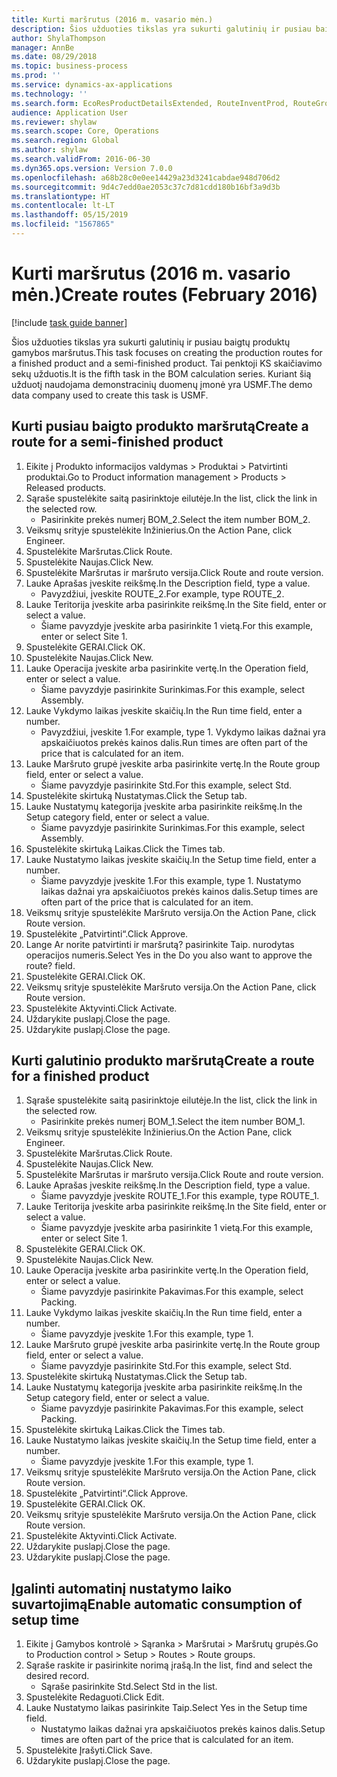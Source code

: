 ```yaml
---
title: Kurti maršrutus (2016 m. vasario mėn.)
description: Šios užduoties tikslas yra sukurti galutinių ir pusiau baigtų produktų gamybos maršrutus.
author: ShylaThompson
manager: AnnBe
ms.date: 08/29/2018
ms.topic: business-process
ms.prod: ''
ms.service: dynamics-ax-applications
ms.technology: ''
ms.search.form: EcoResProductDetailsExtended, RouteInventProd, RouteGroup
audience: Application User
ms.reviewer: shylaw
ms.search.scope: Core, Operations
ms.search.region: Global
ms.author: shylaw
ms.search.validFrom: 2016-06-30
ms.dyn365.ops.version: Version 7.0.0
ms.openlocfilehash: a68b28c0e0ee14429a23d3241cabdae948d706d2
ms.sourcegitcommit: 9d4c7edd0ae2053c37c7d81cdd180b16bf3a9d3b
ms.translationtype: HT
ms.contentlocale: lt-LT
ms.lasthandoff: 05/15/2019
ms.locfileid: "1567865"
---
```

# <a name="create-routes-february-2016"></a><span data-ttu-id="428ca-103">Kurti maršrutus (2016 m. vasario mėn.)</span><span class="sxs-lookup"><span data-stu-id="428ca-103">Create routes (February 2016)</span></span>

[!include [task guide banner](../../includes/task-guide-banner.md)]

<span data-ttu-id="428ca-104">Šios užduoties tikslas yra sukurti galutinių ir pusiau baigtų produktų gamybos maršrutus.</span><span class="sxs-lookup"><span data-stu-id="428ca-104">This task focuses on creating the production routes for a finished product and a semi-finished product.</span></span> <span data-ttu-id="428ca-105">Tai penktoji KS skaičiavimo sekų užduotis.</span><span class="sxs-lookup"><span data-stu-id="428ca-105">It is the fifth task in the BOM calculation series.</span></span> <span data-ttu-id="428ca-106">Kuriant šią užduotį naudojama demonstracinių duomenų įmonė yra USMF.</span><span class="sxs-lookup"><span data-stu-id="428ca-106">The demo data company used to create this task is USMF.</span></span>


## <a name="create-a-route-for-a-semi-finished-product"></a><span data-ttu-id="428ca-107">Kurti pusiau baigto produkto maršrutą</span><span class="sxs-lookup"><span data-stu-id="428ca-107">Create a route for a semi-finished product</span></span>
1. <span data-ttu-id="428ca-108">Eikite į Produkto informacijos valdymas > Produktai > Patvirtinti produktai.</span><span class="sxs-lookup"><span data-stu-id="428ca-108">Go to Product information management > Products > Released products.</span></span>
2. <span data-ttu-id="428ca-109">Sąraše spustelėkite saitą pasirinktoje eilutėje.</span><span class="sxs-lookup"><span data-stu-id="428ca-109">In the list, click the link in the selected row.</span></span>
    * <span data-ttu-id="428ca-110">Pasirinkite prekės numerį BOM_2.</span><span class="sxs-lookup"><span data-stu-id="428ca-110">Select the item number BOM_2.</span></span>  
3. <span data-ttu-id="428ca-111">Veiksmų srityje spustelėkite Inžinierius.</span><span class="sxs-lookup"><span data-stu-id="428ca-111">On the Action Pane, click Engineer.</span></span>
4. <span data-ttu-id="428ca-112">Spustelėkite Maršrutas.</span><span class="sxs-lookup"><span data-stu-id="428ca-112">Click Route.</span></span>
5. <span data-ttu-id="428ca-113">Spustelėkite Naujas.</span><span class="sxs-lookup"><span data-stu-id="428ca-113">Click New.</span></span>
6. <span data-ttu-id="428ca-114">Spustelėkite Maršrutas ir maršruto versija.</span><span class="sxs-lookup"><span data-stu-id="428ca-114">Click Route and route version.</span></span>
7. <span data-ttu-id="428ca-115">Lauke Aprašas įveskite reikšmę.</span><span class="sxs-lookup"><span data-stu-id="428ca-115">In the Description field, type a value.</span></span>
    * <span data-ttu-id="428ca-116">Pavyzdžiui, įveskite ROUTE_2.</span><span class="sxs-lookup"><span data-stu-id="428ca-116">For example, type ROUTE_2.</span></span>  
8. <span data-ttu-id="428ca-117">Lauke Teritorija įveskite arba pasirinkite reikšmę.</span><span class="sxs-lookup"><span data-stu-id="428ca-117">In the Site field, enter or select a value.</span></span>
    * <span data-ttu-id="428ca-118">Šiame pavyzdyje įveskite arba pasirinkite 1 vietą.</span><span class="sxs-lookup"><span data-stu-id="428ca-118">For this example, enter or select Site 1.</span></span>  
9. <span data-ttu-id="428ca-119">Spustelėkite GERAI.</span><span class="sxs-lookup"><span data-stu-id="428ca-119">Click OK.</span></span>
10. <span data-ttu-id="428ca-120">Spustelėkite Naujas.</span><span class="sxs-lookup"><span data-stu-id="428ca-120">Click New.</span></span>
11. <span data-ttu-id="428ca-121">Lauke Operacija įveskite arba pasirinkite vertę.</span><span class="sxs-lookup"><span data-stu-id="428ca-121">In the Operation field, enter or select a value.</span></span>
    * <span data-ttu-id="428ca-122">Šiame pavyzdyje pasirinkite Surinkimas.</span><span class="sxs-lookup"><span data-stu-id="428ca-122">For this example, select Assembly.</span></span>  
12. <span data-ttu-id="428ca-123">Lauke Vykdymo laikas įveskite skaičių.</span><span class="sxs-lookup"><span data-stu-id="428ca-123">In the Run time field, enter a number.</span></span>
    * <span data-ttu-id="428ca-124">Pavyzdžiui, įveskite 1.</span><span class="sxs-lookup"><span data-stu-id="428ca-124">For example, type 1.</span></span> <span data-ttu-id="428ca-125">Vykdymo laikas dažnai yra apskaičiuotos prekės kainos dalis.</span><span class="sxs-lookup"><span data-stu-id="428ca-125">Run times are often part of the price that is calculated for an item.</span></span>  
13. <span data-ttu-id="428ca-126">Lauke Maršruto grupė įveskite arba pasirinkite vertę.</span><span class="sxs-lookup"><span data-stu-id="428ca-126">In the Route group field, enter or select a value.</span></span>
    * <span data-ttu-id="428ca-127">Šiame pavyzdyje pasirinkite Std.</span><span class="sxs-lookup"><span data-stu-id="428ca-127">For this example, select Std.</span></span>  
14. <span data-ttu-id="428ca-128">Spustelėkite skirtuką Nustatymas.</span><span class="sxs-lookup"><span data-stu-id="428ca-128">Click the Setup tab.</span></span>
15. <span data-ttu-id="428ca-129">Lauke Nustatymų kategorija įveskite arba pasirinkite reikšmę.</span><span class="sxs-lookup"><span data-stu-id="428ca-129">In the Setup category field, enter or select a value.</span></span>
    * <span data-ttu-id="428ca-130">Šiame pavyzdyje pasirinkite Surinkimas.</span><span class="sxs-lookup"><span data-stu-id="428ca-130">For this example, select Assembly.</span></span>  
16. <span data-ttu-id="428ca-131">Spustelėkite skirtuką Laikas.</span><span class="sxs-lookup"><span data-stu-id="428ca-131">Click the Times tab.</span></span>
17. <span data-ttu-id="428ca-132">Lauke Nustatymo laikas įveskite skaičių.</span><span class="sxs-lookup"><span data-stu-id="428ca-132">In the Setup time field, enter a number.</span></span>
    * <span data-ttu-id="428ca-133">Šiame pavyzdyje įveskite 1.</span><span class="sxs-lookup"><span data-stu-id="428ca-133">For this example, type 1.</span></span> <span data-ttu-id="428ca-134">Nustatymo laikas dažnai yra apskaičiuotos prekės kainos dalis.</span><span class="sxs-lookup"><span data-stu-id="428ca-134">Setup times are often part of the price that is calculated for an item.</span></span>  
18. <span data-ttu-id="428ca-135">Veiksmų srityje spustelėkite Maršruto versija.</span><span class="sxs-lookup"><span data-stu-id="428ca-135">On the Action Pane, click Route version.</span></span>
19. <span data-ttu-id="428ca-136">Spustelėkite „Patvirtinti“.</span><span class="sxs-lookup"><span data-stu-id="428ca-136">Click Approve.</span></span>
20. <span data-ttu-id="428ca-137">Lange Ar norite patvirtinti ir maršrutą? pasirinkite Taip. nurodytas operacijos numeris.</span><span class="sxs-lookup"><span data-stu-id="428ca-137">Select Yes in the Do you also want to approve the route? field.</span></span>
21. <span data-ttu-id="428ca-138">Spustelėkite GERAI.</span><span class="sxs-lookup"><span data-stu-id="428ca-138">Click OK.</span></span>
22. <span data-ttu-id="428ca-139">Veiksmų srityje spustelėkite Maršruto versija.</span><span class="sxs-lookup"><span data-stu-id="428ca-139">On the Action Pane, click Route version.</span></span>
23. <span data-ttu-id="428ca-140">Spustelėkite Aktyvinti.</span><span class="sxs-lookup"><span data-stu-id="428ca-140">Click Activate.</span></span>
24. <span data-ttu-id="428ca-141">Uždarykite puslapį.</span><span class="sxs-lookup"><span data-stu-id="428ca-141">Close the page.</span></span>
25. <span data-ttu-id="428ca-142">Uždarykite puslapį.</span><span class="sxs-lookup"><span data-stu-id="428ca-142">Close the page.</span></span>

## <a name="create-a-route-for-a-finished-product"></a><span data-ttu-id="428ca-143">Kurti galutinio produkto maršrutą</span><span class="sxs-lookup"><span data-stu-id="428ca-143">Create a route for a finished product</span></span>
1. <span data-ttu-id="428ca-144">Sąraše spustelėkite saitą pasirinktoje eilutėje.</span><span class="sxs-lookup"><span data-stu-id="428ca-144">In the list, click the link in the selected row.</span></span>
    * <span data-ttu-id="428ca-145">Pasirinkite prekės numerį BOM_1.</span><span class="sxs-lookup"><span data-stu-id="428ca-145">Select the item number BOM_1.</span></span>  
2. <span data-ttu-id="428ca-146">Veiksmų srityje spustelėkite Inžinierius.</span><span class="sxs-lookup"><span data-stu-id="428ca-146">On the Action Pane, click Engineer.</span></span>
3. <span data-ttu-id="428ca-147">Spustelėkite Maršrutas.</span><span class="sxs-lookup"><span data-stu-id="428ca-147">Click Route.</span></span>
4. <span data-ttu-id="428ca-148">Spustelėkite Naujas.</span><span class="sxs-lookup"><span data-stu-id="428ca-148">Click New.</span></span>
5. <span data-ttu-id="428ca-149">Spustelėkite Maršrutas ir maršruto versija.</span><span class="sxs-lookup"><span data-stu-id="428ca-149">Click Route and route version.</span></span>
6. <span data-ttu-id="428ca-150">Lauke Aprašas įveskite reikšmę.</span><span class="sxs-lookup"><span data-stu-id="428ca-150">In the Description field, type a value.</span></span>
    * <span data-ttu-id="428ca-151">Šiame pavyzdyje įveskite ROUTE_1.</span><span class="sxs-lookup"><span data-stu-id="428ca-151">For this example, type ROUTE_1.</span></span>  
7. <span data-ttu-id="428ca-152">Lauke Teritorija įveskite arba pasirinkite reikšmę.</span><span class="sxs-lookup"><span data-stu-id="428ca-152">In the Site field, enter or select a value.</span></span>
    * <span data-ttu-id="428ca-153">Šiame pavyzdyje įveskite arba pasirinkite 1 vietą.</span><span class="sxs-lookup"><span data-stu-id="428ca-153">For this example, enter or select Site 1.</span></span>  
8. <span data-ttu-id="428ca-154">Spustelėkite GERAI.</span><span class="sxs-lookup"><span data-stu-id="428ca-154">Click OK.</span></span>
9. <span data-ttu-id="428ca-155">Spustelėkite Naujas.</span><span class="sxs-lookup"><span data-stu-id="428ca-155">Click New.</span></span>
10. <span data-ttu-id="428ca-156">Lauke Operacija įveskite arba pasirinkite vertę.</span><span class="sxs-lookup"><span data-stu-id="428ca-156">In the Operation field, enter or select a value.</span></span>
    * <span data-ttu-id="428ca-157">Šiame pavyzdyje pasirinkite Pakavimas.</span><span class="sxs-lookup"><span data-stu-id="428ca-157">For this example, select Packing.</span></span>  
11. <span data-ttu-id="428ca-158">Lauke Vykdymo laikas įveskite skaičių.</span><span class="sxs-lookup"><span data-stu-id="428ca-158">In the Run time field, enter a number.</span></span>
    * <span data-ttu-id="428ca-159">Šiame pavyzdyje įveskite 1.</span><span class="sxs-lookup"><span data-stu-id="428ca-159">For this example, type 1.</span></span>  
12. <span data-ttu-id="428ca-160">Lauke Maršruto grupė įveskite arba pasirinkite vertę.</span><span class="sxs-lookup"><span data-stu-id="428ca-160">In the Route group field, enter or select a value.</span></span>
    * <span data-ttu-id="428ca-161">Šiame pavyzdyje pasirinkite Std.</span><span class="sxs-lookup"><span data-stu-id="428ca-161">For this example, select Std.</span></span>  
13. <span data-ttu-id="428ca-162">Spustelėkite skirtuką Nustatymas.</span><span class="sxs-lookup"><span data-stu-id="428ca-162">Click the Setup tab.</span></span>
14. <span data-ttu-id="428ca-163">Lauke Nustatymų kategorija įveskite arba pasirinkite reikšmę.</span><span class="sxs-lookup"><span data-stu-id="428ca-163">In the Setup category field, enter or select a value.</span></span>
    * <span data-ttu-id="428ca-164">Šiame pavyzdyje pasirinkite Pakavimas.</span><span class="sxs-lookup"><span data-stu-id="428ca-164">For this example, select Packing.</span></span>  
15. <span data-ttu-id="428ca-165">Spustelėkite skirtuką Laikas.</span><span class="sxs-lookup"><span data-stu-id="428ca-165">Click the Times tab.</span></span>
16. <span data-ttu-id="428ca-166">Lauke Nustatymo laikas įveskite skaičių.</span><span class="sxs-lookup"><span data-stu-id="428ca-166">In the Setup time field, enter a number.</span></span>
    * <span data-ttu-id="428ca-167">Šiame pavyzdyje įveskite 1.</span><span class="sxs-lookup"><span data-stu-id="428ca-167">For this example, type 1.</span></span>  
17. <span data-ttu-id="428ca-168">Veiksmų srityje spustelėkite Maršruto versija.</span><span class="sxs-lookup"><span data-stu-id="428ca-168">On the Action Pane, click Route version.</span></span>
18. <span data-ttu-id="428ca-169">Spustelėkite „Patvirtinti“.</span><span class="sxs-lookup"><span data-stu-id="428ca-169">Click Approve.</span></span>
19. <span data-ttu-id="428ca-170">Spustelėkite GERAI.</span><span class="sxs-lookup"><span data-stu-id="428ca-170">Click OK.</span></span>
20. <span data-ttu-id="428ca-171">Veiksmų srityje spustelėkite Maršruto versija.</span><span class="sxs-lookup"><span data-stu-id="428ca-171">On the Action Pane, click Route version.</span></span>
21. <span data-ttu-id="428ca-172">Spustelėkite Aktyvinti.</span><span class="sxs-lookup"><span data-stu-id="428ca-172">Click Activate.</span></span>
22. <span data-ttu-id="428ca-173">Uždarykite puslapį.</span><span class="sxs-lookup"><span data-stu-id="428ca-173">Close the page.</span></span>
23. <span data-ttu-id="428ca-174">Uždarykite puslapį.</span><span class="sxs-lookup"><span data-stu-id="428ca-174">Close the page.</span></span>

## <a name="enable-automatic-consumption-of-setup-time"></a><span data-ttu-id="428ca-175">Įgalinti automatinį nustatymo laiko suvartojimą</span><span class="sxs-lookup"><span data-stu-id="428ca-175">Enable automatic consumption of setup time</span></span>
1. <span data-ttu-id="428ca-176">Eikite į Gamybos kontrolė > Sąranka > Maršrutai > Maršrutų grupės.</span><span class="sxs-lookup"><span data-stu-id="428ca-176">Go to Production control > Setup > Routes > Route groups.</span></span>
2. <span data-ttu-id="428ca-177">Sąraše raskite ir pasirinkite norimą įrašą.</span><span class="sxs-lookup"><span data-stu-id="428ca-177">In the list, find and select the desired record.</span></span>
    * <span data-ttu-id="428ca-178">Sąraše pasirinkite Std.</span><span class="sxs-lookup"><span data-stu-id="428ca-178">Select Std in the list.</span></span>  
3. <span data-ttu-id="428ca-179">Spustelėkite Redaguoti.</span><span class="sxs-lookup"><span data-stu-id="428ca-179">Click Edit.</span></span>
4. <span data-ttu-id="428ca-180">Lauke Nustatymo laikas pasirinkite Taip.</span><span class="sxs-lookup"><span data-stu-id="428ca-180">Select Yes in the Setup time field.</span></span>
    * <span data-ttu-id="428ca-181">Nustatymo laikas dažnai yra apskaičiuotos prekės kainos dalis.</span><span class="sxs-lookup"><span data-stu-id="428ca-181">Setup times are often part of the price that is calculated for an item.</span></span>  
5. <span data-ttu-id="428ca-182">Spustelėkite Įrašyti.</span><span class="sxs-lookup"><span data-stu-id="428ca-182">Click Save.</span></span>
6. <span data-ttu-id="428ca-183">Uždarykite puslapį.</span><span class="sxs-lookup"><span data-stu-id="428ca-183">Close the page.</span></span>

